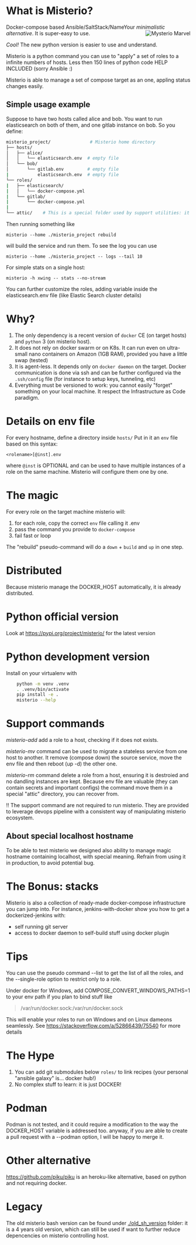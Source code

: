 # What is Misterio?
Docker-compose based Ansible/SaltStack/NameYour *minimalistic alternative*.
<img align="right"   src="https://gioorgi.com/wp-content/uploads/2020/07/misterio-300x170.png" alt="Mysterio Marvel" >
It is super-easy to use.

*Cool!* The new python version is easier to use and understand.

Misterio is a python command you can use to "apply" a set of roles to a infinite numbers of hosts.
Less then 150 lines of python code HELP INCLUDED (sorry Ansible :)

Misterio is able to manage a set of compose target as an one, appling status changes easily.

## Simple usage example

Suppose to have two hosts called alice and bob. You want to run elasticsearch on both of them, and one gitlab instance on bob.
So you define:

```sh
misterio_project/               # Misterio home directory
├── hosts/
│   ├── alice/
│   │   └── elasticsearch.env  # empty file 
│   └── bob/
│       └── gitlab.env         # empty file 
|           elasticsearch.env  # empty file
└── roles/
|   ├── elasticsearch/
|   │   └── docker-compose.yml
|   └── gitlab/
|       └── docker-compose.yml 
|
└── attic/    # This is a special folder used by support utilities: it is automatically created
```

Then running something like

    misterio --home ./misterio_project rebuild

will build the service and run them.
To see the log you can use

    misterio --home ./misterio_project -- logs --tail 10

For simple stats on a single host:

    misterio -h xwing -- stats --no-stream

You can further customize the roles, adding variable inside the elasticsearch.env file (like Elastic Search cluster details)

# Why?
1. The only dependency is a recent version of `docker` CE  (on target hosts) and `python` 3 (on misterio host). 
2. It does not rely on docker swarm or on K8s. It can run even on ultra-small nano containers on Amazon (1GB RAM), provided you have a little swap (tested)
3. It is agent-less. It depends only on `docker daemon` on the target. Docker communication is done via ssh and can be further configured via the `.ssh/config` file (for instance to setup keys, tunneling, etc)
4. Everything must be versioned to work: you cannot easily "forget" something on your local machine. It respect the Infrastructure as Code paradigm. 

# Details on env file
For every hostname, define a directory inside `hosts/`
Put in it an `env` file based on this syntax:

    <rolename>[@inst].env

where `@inst` is OPTIONAL and can be used to have multiple instances of a role on the same machine. Misterio will configure them one by one.


# The magic
For every role on the target machine misterio will:
1. for each role, copy the correct `env` file calling it .env
2. pass the command you provide to `docker-compose`
3. fail fast or loop

The "rebuild" pseudo-command will do a `down` + `build` and `up` in one step.



# Distributed 
Because misterio manage the DOCKER_HOST automatically, it is already distributed.

# Python official version
Look at https://pypi.org/project/misterio/ for the latest version

# Python development version
Install on your virtualenv with

```sh
    python -m venv .venv
    . .venv/bin/activate
    pip install -e .
    misterio --help
```

# Support commands

*misterio-add* add a role to a host, checking if it does not exists.

*misterio-mv* command can be used to migrate a stateless service from one host to another.
It remove (compose down) the source service, move the env file and then reboot (up -d) the other one.

*misterio-rm* command delete a role from a host, ensuring it is destroied and no dandling instances are kept.
Because env file are valuable (they can contain secrets and important configs) the command move them in a special "attic" directory, you can recover from.

!! The support command are not required to run misterio. They are provided to leverage devops pipeline with a consistent way of manipulating misterio ecosystem.

## About special localhost hostname
To be able to test misterio we designed also ability to manage magic hostname 
containing localhost, with special meaning.
Refrain from using it in production, to avoid potential bug.


# The Bonus: stacks
Misterio is also a collection of ready-made docker-compose infrastructure you can jump into.
For instance, jenkins-with-docker show you how to get a dockerized-jenkins with:

- self running git server
- access to docker daemon to self-build stuff using docker plugin


# Tips

You can use the pseudo command --list to get the list of all the roles, and the --single-role option to restrict only to a role.

Under docker for Windows, add
COMPOSE_CONVERT_WINDOWS_PATHS=1
to your env path if you plan to bind stuff like
> /var/run/docker.sock:/var/run/docker.sock

This will enable your roles to run on Windows and on Linux dameons seamlessly.
See https://stackoverflow.com/a/52866439/75540 for more details


# The Hype
1. You can add git submodules below `roles/` to link recipes (your personal "ansible galaxy" is... docker hub!)
2. No complex stuff to learn: it is just DOCKER!

# Podman

Podman is not tested, and it could require a modification to the way the DOCKER_HOST variable is addressed too. anyway, if you are able to create a pull request with a --podman option, I will be happy to merge it.



# Other alternative
https://github.com/piku/piku is an heroku-like alternative, based on python and not requiring docker.

# Legacy
The old misterio bash version can be found under [./old_sh_version](./old_sh_version) folder: it is a 4 years old version, which can still be used if want to further reduce depencencies on misterio controlling host.


